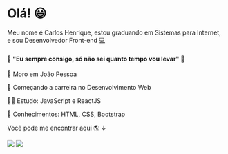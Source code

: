 # Olá! 😃
Meu nome é Carlos Henrique, estou graduando em Sistemas para Internet, e sou Desenvolvedor Front-end 💻

#### 💪 "Eu sempre consigo, só não sei quanto tempo vou levar"  🧠


📌 Moro em João Pessoa

🚀 Começando a carreira no Desenvolvimento Web

👨‍💻 Estudo: JavaScript e ReactJS

💪 Conhecimentos: HTML, CSS, Bootstrap 



Você pode me encontrar aqui 🌎  &downarrow;


[<img src="https://img.shields.io/badge/linkedin-%230077B5.svg?&style=for-the-badge&logo=linkedin&logoColor=white" />](https://www.linkedin.com/in/carlos-henrique-404681208/)  [<img src = "https://img.shields.io/badge/instagram-%23E4405F.svg?&style=for-the-badge&logo=instagram&logoColor=white">](https://www.instagram.com/fpxrick/)


